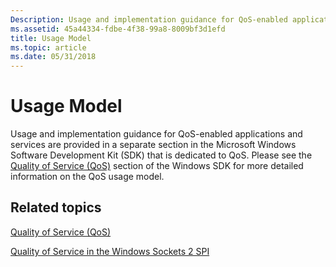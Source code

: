```yaml
---
Description: Usage and implementation guidance for QoS-enabled applications and services are provided in a separate section in the Microsoft Windows Software Development Kit (SDK) that is dedicated to QoS.
ms.assetid: 45a44334-fdbe-4f38-99a8-8009bf3d1efd
title: Usage Model
ms.topic: article
ms.date: 05/31/2018
---
```


# Usage Model

Usage and implementation guidance for QoS-enabled applications and services are provided in a separate section in the Microsoft Windows Software Development Kit (SDK) that is dedicated to QoS. Please see the [Quality of Service (QoS)](https://msdn.microsoft.com/library/Aa374094(v=VS.80).aspx) section of the Windows SDK for more detailed information on the QoS usage model.

## Related topics

<dl> <dt>

[Quality of Service (QoS)](https://msdn.microsoft.com/library/Aa374094(v=VS.80).aspx)
</dt> <dt>

[Quality of Service in the Windows Sockets 2 SPI](quality-of-service-in-the-windows-sockets-2-spi-2.md)
</dt> </dl>

 

 




